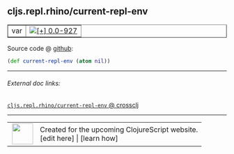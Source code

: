 ## cljs.repl.rhino/current-repl-env



 <table border="1">
<tr>
<td>var</td>
<td><a href="https://github.com/cljsinfo/cljs-api-docs/tree/0.0-927"><img valign="middle" alt="[+] 0.0-927" title="Added in 0.0-927" src="https://img.shields.io/badge/+-0.0--927-lightgrey.svg"></a> </td>
</tr>
</table>









Source code @ [github](https://github.com/clojure/clojurescript/blob/r1236/src/clj/cljs/repl/rhino.clj#L18):

```clj
(def current-repl-env (atom nil))
```

<!--
Repo - tag - source tree - lines:

 <pre>
clojurescript @ r1236
└── src
    └── clj
        └── cljs
            └── repl
                └── <ins>[rhino.clj:18](https://github.com/clojure/clojurescript/blob/r1236/src/clj/cljs/repl/rhino.clj#L18)</ins>
</pre>

-->

---



###### External doc links:

[`cljs.repl.rhino/current-repl-env` @ crossclj](http://crossclj.info/fun/cljs.repl.rhino/current-repl-env.html)<br>

---

 <table>
<tr><td>
<img valign="middle" align="right" width="48px" src="http://i.imgur.com/Hi20huC.png">
</td><td>
Created for the upcoming ClojureScript website.<br>
[edit here] | [learn how]
</td></tr></table>

[edit here]:https://github.com/cljsinfo/cljs-api-docs/blob/master/cljsdoc/cljs.repl.rhino_current-repl-env.cljsdoc
[learn how]:https://github.com/cljsinfo/cljs-api-docs/wiki/cljsdoc-files

<!--

This information was too distracting to show to readers, but I'll leave it
commented here since it is helpful to:

- pretty-print the data used to generate this document
- and show how to retrieve that data



The API data for this symbol:

```clj
{:ns "cljs.repl.rhino",
 :name "current-repl-env",
 :type "var",
 :source {:code "(def current-repl-env (atom nil))",
          :title "Source code",
          :repo "clojurescript",
          :tag "r1236",
          :filename "src/clj/cljs/repl/rhino.clj",
          :lines [18]},
 :full-name "cljs.repl.rhino/current-repl-env",
 :full-name-encode "cljs.repl.rhino_current-repl-env",
 :history [["+" "0.0-927"]]}

```

Retrieve the API data for this symbol:

```clj
;; from Clojure REPL
(require '[clojure.edn :as edn])
(-> (slurp "https://raw.githubusercontent.com/cljsinfo/cljs-api-docs/catalog/cljs-api.edn")
    (edn/read-string)
    (get-in [:symbols "cljs.repl.rhino/current-repl-env"]))
```

-->
